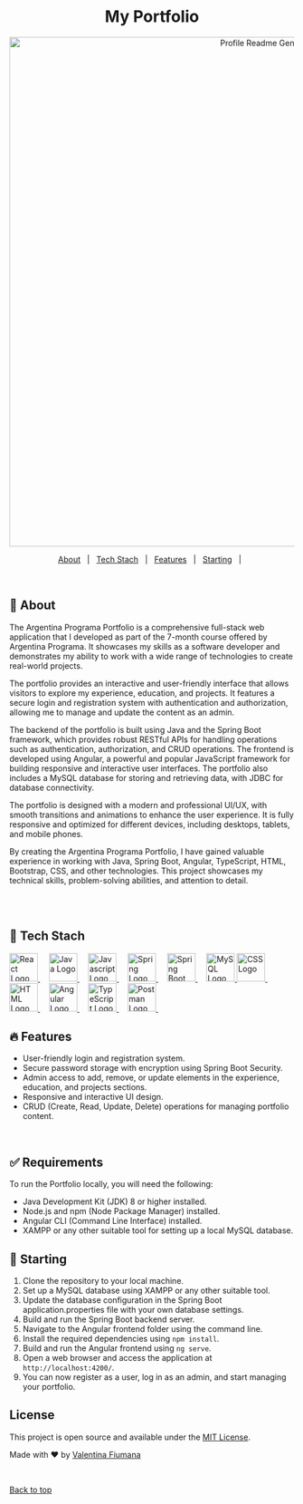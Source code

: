 <div align="center">
  <h1>My Portfolio</h1>
</div>

<div align="center" id="top">
  <img src="my-portfolio.gif" width="900" alt="Profile Readme Generator" />
</div>


<p align="center">
  <a href="#dart-about">About</a> &#xa0; | &#xa0;
  <a href="#rocket-tech-stach">Tech Stach</a> &#xa0; | &#xa0;  
  <a href="#fire-features">Features</a> &#xa0; | &#xa0;  
  <a href="#checkered_flag-requirements">Starting</a> &#xa0; | &#xa0;  
</p>

<br/>

## :dart: About ##


The Argentina Programa Portfolio is a comprehensive full-stack web application that I developed as part of the 7-month course offered by Argentina Programa. It showcases my skills as a software developer and demonstrates my ability to work with a wide range of technologies to create real-world projects.

The portfolio provides an interactive and user-friendly interface that allows visitors to explore my experience, education, and projects. It features a secure login and registration system with authentication and authorization, allowing me to manage and update the content as an admin.

The backend of the portfolio is built using Java and the Spring Boot framework, which provides robust RESTful APIs for handling operations such as authentication, authorization, and CRUD operations. The frontend is developed using Angular, a powerful and popular JavaScript framework for building responsive and interactive user interfaces. The portfolio also includes a MySQL database for storing and retrieving data, with JDBC for database connectivity.

The portfolio is designed with a modern and professional UI/UX, with smooth transitions and animations to enhance the user experience. It is fully responsive and optimized for different devices, including desktops, tablets, and mobile phones. 

By creating the Argentina Programa Portfolio, I have gained valuable experience in working with Java, Spring Boot, Angular, TypeScript, HTML, Bootstrap, CSS, and other technologies. This project showcases my technical skills, problem-solving abilities, and attention to detail.

<br/>
<br/>

## :rocket: Tech Stach ##

<a href="https://reactjs.org">
  <img width="50" title="ReactJs" alt="React Logo" src="https://ionicframework.com/docs/icons/logo-react-icon.png">
</a> &#xa0; &#xa0;

<a href="https://www.java.com/">
  <img width="50" title="Java" alt="Java Logo" src="https://p.kindpng.com/picc/s/198-1984828_java-icon-transparent-hd-png-download.png">
</a> &#xa0; &#xa0;

<a href="https://www.javascript.com">
  <img width="50" title="JavaScript" alt="Javascript Logo" src="https://upload.wikimedia.org/wikipedia/commons/thumb/9/99/Unofficial_JavaScript_logo_2.svg/1200px-Unofficial_JavaScript_logo_2.svg.png">
</a> &#xa0; &#xa0;

<a href="https://spring.io/projects/spring-boot">
  <img width="50" title="Spring Boot" alt="Spring Logo" src="https://encrypted-tbn0.gstatic.com/images?q=tbn:ANd9GcQegowPDKqrJzjjfqfoFznZnVrzdq9uNE6g71NrtBT6R5GBXHvmK4qtr9KF78wB4psgejg&usqp=CAU">
</a> &#xa0; &#xa0;

<a href="https://spring.io/projects/spring-security">
  <img  width="50" title="Spring Boot Security" alt="Spring Boot Security Logo" src="https://www.javacodegeeks.com/wp-content/uploads/2014/07/spring-security-project.png">
</a> &#xa0; &#xa0;


<a href="https://www.mysql.com/">
  <img width="50" title="MySQL" alt="MySQL Logo" src="https://www.pngkey.com/png/full/269-2693201_mysql-logo-circle-png.png">
</a>

<a href="https://developer.mozilla.org/en-US/docs/Web/CSS">
  <img width="50" title="CSS" alt="CSS Logo" src="https://www.pngitem.com/pimgs/m/198-1985012_transparent-css3-logo-png-css-logo-transparent-background.png">
</a> &#xa0; &#xa0;

<a href="https://developer.mozilla.org/en-US/docs/Web/HTML">
  <img  width="50" title="HTML" alt="HTML Logo" src="https://cdn-icons-png.flaticon.com/512/732/732212.png">
</a> &#xa0; &#xa0;

<a href="https://angular.io/">
  <img  width="50" title="Angular" alt="Angular Logo" src="https://assets.stickpng.com/images/5847ea22cef1014c0b5e4833.png">
</a> &#xa0; &#xa0;

<a href="https://www.typescriptlang.org/">
  <img  width="50" title="TypeScript" alt="TypeScript Logo" src="https://upload.wikimedia.org/wikipedia/commons/thumb/4/4c/Typescript_logo_2020.svg/2048px-Typescript_logo_2020.svg.png">
</a> &#xa0; &#xa0;

<a href="https://www.postman.com/">
  <img  width="50" title="Postman" alt="Postman Logo" src="https://cdn.worldvectorlogo.com/logos/postman.svg">
</a> &#xa0; &#xa0;


<br/>

## :fire: Features

- User-friendly login and registration system.
- Secure password storage with encryption using Spring Boot Security.
- Admin access to add, remove, or update elements in the experience, education, and projects sections.
- Responsive and interactive UI design.
- CRUD (Create, Read, Update, Delete) operations for managing portfolio content.

<br/>


## :white_check_mark: Requirements ##
To run the Portfolio locally, you will need the following:

- Java Development Kit (JDK) 8 or higher installed.
- Node.js and npm (Node Package Manager) installed.
- Angular CLI (Command Line Interface) installed.
- XAMPP or any other suitable tool for setting up a local MySQL database.

## :checkered_flag: Starting ##
1. Clone the repository to your local machine.
2. Set up a MySQL database using XAMPP or any other suitable tool.
3. Update the database configuration in the Spring Boot application.properties file with your own database settings.
4. Build and run the Spring Boot backend server.
5. Navigate to the Angular frontend folder using the command line.
6. Install the required dependencies using `npm install`.
7. Build and run the Angular frontend using `ng serve`.
8. Open a web browser and access the application at `http://localhost:4200/`.
9. You can now register as a user, log in as an admin, and start managing your portfolio.


## License

This project is open source and available under the [MIT License](LICENSE).

Made with :heart: by <a href="https://github.com/valenfiumana" target="_blank">Valentina Fiumana</a>

&#xa0;

<a href="#top">Back to top</a>

